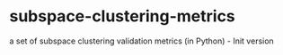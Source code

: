 subspace-clustering-metrics
===========================

a set of subspace clustering validation metrics (in Python) - Init version
